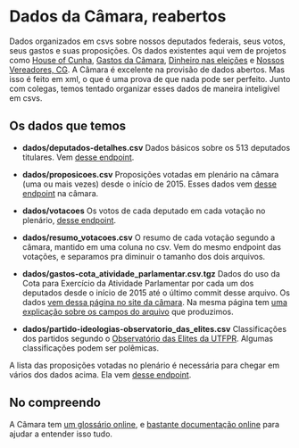 # Dados da Câmara, reabertos

Dados organizados em csvs sobre nossos deputados federais, seus votos, seus gastos e suas proposições. Os dados existentes aqui vem de projetos como [House of Cunha](www.houseofcunha.com.br), [Gastos da Câmara](https://github.com/nazareno/gastos-da-camara), [Dinheiro nas eleições](https://github.com/nazareno/dinheiro-nas-eleicoes2016) e [Nossos Vereadores, CG](www.vereadorescg.cc). A Câmara é excelente na provisão de dados abertos. Mas isso é feito em xml, o que é uma prova de que nada pode ser perfeito. Junto com colegas, temos tentado organizar esses dados de maneira inteligível em csvs.

## Os dados que temos

* **dados/deputados-detalhes.csv** Dados básicos sobre os 513 deputados titulares. Vem [desse endpoint](http://www.camara.leg.br/SitCamaraWS/Deputados.asmx/ObterDeputados).

* **dados/proposicoes.csv** Proposições votadas em plenário na câmara (uma ou mais vezes) desde o início de 2015. Esses dados vem [desse endpoint](http://www.camara.leg.br//SitCamaraWS/Proposicoes.asmx/ObterProposicaoPorID) na câmara.

* **dados/votacoes** Os votos de cada deputado em cada votação no plenário, [desse endpoint](http://www.camara.leg.br/SitCamaraWS/Proposicoes.asmx/ObterVotacaoProposicao).

* **dados/resumo_votacoes.csv** O resumo de cada votação segundo a câmara, mantido em uma coluna no csv. Vem do mesmo endpoint das votações, e separamos pra diminuir o tamanho dos dois arquivos.

* **dados/gastos-cota_atividade_parlamentar.csv.tgz** Dados do uso da Cota para Exercício da Atividade Parlamentar por cada um dos deputados desde o início de 2015 até o último commit desse arquivo. Os dados [vem dessa página no site da câmara](http://www2.camara.leg.br/transparencia/cota-para-exercicio-da-atividade-parlamentar/dados-abertos-cota-parlamentar). Na mesma página tem [uma explicação sobre os campos do arquivo](http://www2.camara.leg.br/transparencia/cota-para-exercicio-da-atividade-parlamentar/explicacoes-sobre-o-formato-dos-arquivos-xml) que produzimos.  

* **dados/partido-ideologias-observatorio_das_elites.csv**  Classificações dos partidos segundo o [Observatório das Elites da UTFPR](http://observatory-elites.org/). Algumas classificações podem ser polêmicas.

A lista das proposições votadas no plenário é necessária para chegar em vários dos dados acima. Ela vem [desse endpoint](http://www.camara.leg.br/SitCamaraWS/Proposicoes.asmx/ListarProposicoesVotadasEmPlenario).

## No compreendo

A Câmara tem [um glossário online](http://www2.camara.leg.br/glossario/arquivos/glossario-em-formato-pdf), e [bastante documentação online](http://www2.camara.leg.br/atividade-legislativa/processolegislativo) para ajudar a entender isso tudo.
